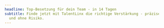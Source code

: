 ```yaml
---
headline: Top-Besetzung für dein Team - in 14 Tagen
subtitle: Finde jetzt mit TalentLinx die richtige Verstärkung - präzise, schnell
  und ohne Risiko.
---
```

